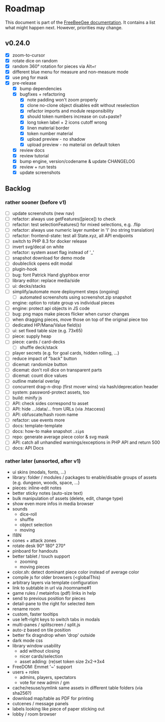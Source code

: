 # Roadmap

This document is part of the [FreeBeeGee documentation](DOCS.md). It contains a list what might happen next. However, priorities may change.

## v0.24.0

* [X] zoom-to-cursor
* [X] rotate dice on random
* [X] random 360° rotation for pieces via Alt+r
* [X] different blue menu for measure and non-measure mode
* [X] use png for mask
* [X] pre-release
  * [X] bump dependencies
  * [X] bugfixes + refactoring
    * [X] note padding won't zoom properly
    * [X] clone no-clone object disables edit without reselection
    * [X] refactor imports and module responsibility
    * [X] should token numbers increase on cut+paste?
    * [X] long token label + 2 icons cutoff wrong
    * [X] linen material border
    * [X] token number material
    * [X] upload preview - no shadow
    * [X] upload preview - no material on default token
  * [X] review docs
  * [X] review tutorial
  * [X] bump engine, version/codename & update CHANGELOG
  * [X] review + run tests
  * [X] update screenshots

## Backlog

### rather sooner (before v1)

* [ ] update screenshots (new nav)
* [ ] refactor: always use getFeatures([piece]) to check
* [ ] refactor: test selectionFeatures() for mixed selections, e.g. .flip
* [ ] refactor: always use numeric layer number in 'l' (no string translation)
* [ ] refactor: frontend-state: test all State.xyz, all API endpoints
* [ ] switch to PHP 8.3 for docker release
* [ ] invert svg/decal on white
* [ ] refactor: system asset flag instead of '_'
* [ ] snapshot download for demo mode
* [ ] doubleclick opens edit modal
* [ ] plugin-hook
* [ ] bug: font Patrick Hand glyphbox error
* [ ] library editor: replace media/side
* [ ] ui: decks/stacks
* [ ] simplify/automate more deployment steps (ongoing)
  * [ ] automated screenshots using screenshot.zip snapshot
* [ ] engine: option to rotate group vs individual pieces
* [ ] engine: protect api objects in JS code
* [ ] bug: png maps make pieces flicker when cursor changes
* [ ] when dragging pieces, move those on top of the original piece too
* [ ] dedicated HP/Mana/Value field(s)
* [ ] ui: set fixed table size (e.g. 73x65)
* [ ] piece: supply heap
* [ ] piece: cards / card-decks
  * [ ] shuffle deck/stack
* [ ] player secrets (e.g. for goal cards, hidden rolling, ...)
* [ ] reduce impact of "back" button
* [ ] dicemat: randomize button
* [ ] dicemat: don't roll dice on transparent parts
* [ ] dicemat: count dice values
* [ ] outline material overlay
* [ ] concurrent drag-n-drop (first mover wins) via hash/deprecation header
* [ ] system: password-protect assets, too
* [ ] build: minify js
* [ ] API: check sides correspond to asset
* [ ] API: hide .../data/... from URLs (via .htaccess)
* [ ] API: obfuscate/hash room name
* [ ] refactor: use events more
* [ ] docs: template-template
* [ ] docs: how-to make snapshot `.zip`s
* [ ] repo: generate average piece color & svg mask
* [ ] API: catch all unhandled warnings/exceptions in PHP API and return 500
* [ ] docs: API Docs

### rather later (unsorted, after v1)

* ui skins (modals, fonts, ...)
* library: folder / modules / packages to enable/disable groups of assets (e.g. dungeon, woods, space, ...)
* pieces: inline-edit notes
* better sticky notes (auto-size text)
* bulk manipulation of assets (delete, edit, change type)
* show even more infos in media browser
* sounds
  * dice-roll
  * shuffle
  * object selection
  * moving
* I18N
* cones + attack zones
* rotate desk 90° 180° 270°
* pinboard for handouts
* better tablet / touch support
  * zooming
  * moving pieces
* color.sh: detect dominant piece color instead of average color
* compile js for older browsers (<globalThis)
* arbitrary layers via template configuration
* link to subtable in url via /roomname#1
* game rules / metainfos (pdf) links in help
* send to previous position for pieces
* detail-pane to the right for selected item
* rename room
* custom, faster tooltips
* use left-right keys to switch tabs in modals
* multi-panes / splitscreen / split.js
* auto-z based on tile position
* better fix dragndrop when 'drop' outside
* dark mode css
* library window usability
  * add without closing
  * nicer cards/selection
  * asset adding: (re)set token size 2x2->3x4
* FreeDOM: Emmet '~' support
* users + roles
  * admins, players, spectators
  * vote for new admin / gm
* cache/resuse/symlink same assets in different table folders (via sha256?)
* download map/table as PDF for printing
* cutcenes / message panels
* labels looking like piece of paper sticking out
* lobby / room browser

